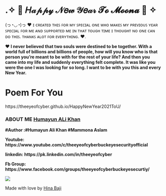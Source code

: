# .✧  🎀  𝐻𝒶𝓅𝓅𝓎 𝒩𝑒𝓌 𝒴𝑒𝒶𝓇 𝓣𝓸 𝓜𝓸𝓸𝓷𝓪 🎀  ✧ 
<p>(っ◔◡◔)っ ♥ ɪ ᴄʀᴇᴀᴛᴇᴅ ᴛʜɪꜱ ꜰᴏʀ ᴍʏ ꜱᴘᴇᴄɪᴀʟ ᴏɴᴇ ᴡʜᴏ ᴍᴀᴋᴇꜱ ᴍʏ ᴘʀᴇᴠɪᴏᴜꜱ ʏᴇᴀʀ ꜱᴘᴇᴄɪᴀʟ ꜰᴏʀ ᴍᴇ ᴀɴᴅ ꜱᴜᴘᴘᴏʀᴛᴇᴅ ᴍᴇ ɪɴ ᴛʜᴀᴛ ᴛᴏᴜɢʜ ᴛɪᴍᴇ ɪ ᴛʜᴏᴜɢʜᴛ ɴᴏ ᴏɴᴇ ᴄᴀɴ ᴅᴏ ᴛʜɪꜱ. ᴛʜᴀɴᴋꜱ ᴀʟᴏᴛ ꜰᴏʀ ᴇᴠᴇʀʏᴛʜɪɴɢ. ♥.</p>
<p><b>♥ I never believed that two souls were destined to be together. With a world full of billions and billions of people, how will you know who is that person you’re meant to be with for the rest of your life? And then you came into my life and suddenly everything felt complete. It was like you were the one I was looking for so long. I want to be with you this and every New Year.</b></p>
<h1> Poem For You</h1>
https://theeyeofcyber.github.io/HappyNewYear2021ToU/
<h3>ABOUT ME <a href="https://github.com/TheEyeOfCyber/" target="_blank">Humayun ALi Khan</a></h3>
<p><b>#Author :#Humayun Ali Khan #Mammona Aslam</p></b>
<p><b>
  <p><b>Youtube: https://www.youtube.com/c/theeyeofcyberbuckeyesecurityofficial</p></b>
   <p><b>linkedin: https://pk.linkedin.com/in/theeyeofcyber</p></b>
   <p><b>Fb Group: https://www.facebook.com/groups/theeyeofcyberbuckeyesecurtiy/</p></b> 
<img src="https://github.com/TheEyeOfCyber/HappyNewYear2021ToU/blob/main/20201231_161952_0000.png" style="max-width:100%;">
</p></b>
Made with love by <a href="https://github.com/TheEyeOfCyber/" target="_blank">Hina Baji</a>

